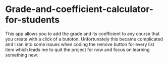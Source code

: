 # Grade-and-coefficient-calculator-for-students
This app allows you to add the grade and its coefficient to any course that you create with a click of a butoton. Unfortunately this became complicated and I ran into some issues when coding the remove button for every list item which leads me to quit the project for now and focus on learning something new.
